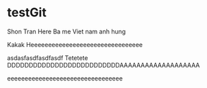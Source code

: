testGit
=======

Shon Tran Here
Ba me Viet nam anh hung

Kakak
Heeeeeeeeeeeeeeeeeeeeeeeeeeeeeeee

asdasfasdfasdfasdf Tetetete
DDDDDDDDDDDDDDDDDDDDDDDDDDAAAAAAAAAAAAAAAAAAA

eeeeeeeeeeeeeeeeeeeeeeeeeeeeeeeee
